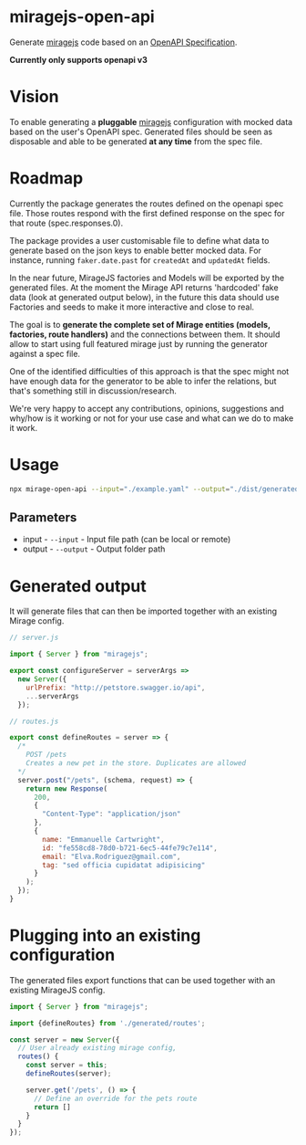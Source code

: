 # miragejs-open-api

Generate [miragejs](https://miragejs.com/) code based on an [OpenAPI Specification](https://github.com/OAI/OpenAPI-Specification).

**Currently only supports openapi v3**

# Vision

To enable generating a **pluggable** [miragejs](https://miragejs.com/) configuration with mocked data based on the user's OpenAPI spec. Generated files should be seen as disposable and able to be generated **at any time** from the spec file.

# Roadmap

Currently the package generates the routes defined on the openapi spec file. Those routes respond with the first defined response on the spec for that route (spec.responses.0).

The package provides a user customisable file to define what data to generate based on the json keys to enable better mocked data. For instance, running `faker.date.past` for `createdAt` and `updatedAt` fields.

In the near future, MirageJS factories and Models will be exported by the generated files. At the moment the Mirage API returns 'hardcoded' fake data (look at generated output below), in the future this data should use Factories and seeds to make it more interactive and close to real.

The goal is to **generate the complete set of Mirage entities (models, factories, route handlers)** and the connections between them. It should allow to start using full featured mirage just by running the generator against a spec file.

One of the identified difficulties of this approach is that the spec might not have enough data for the generator to be able to infer the relations, but that's something still in discussion/research.

We're very happy to accept any contributions, opinions, suggestions and why/how is it working or not for your use case and what can we do to make it work.

# Usage

```sh
npx mirage-open-api --input="./example.yaml" --output="./dist/generated-mirage"
```

## Parameters

- input - `--input` - Input file path (can be local or remote)
- output - `--output` - Output folder path

# Generated output

It will generate files that can then be imported together with an existing Mirage config.

```js
// server.js

import { Server } from "miragejs";

export const configureServer = serverArgs =>
  new Server({
    urlPrefix: "http://petstore.swagger.io/api",
    ...serverArgs
  });

```

```js
// routes.js

export const defineRoutes = server => {
  /*
    POST /pets
    Creates a new pet in the store. Duplicates are allowed
  */
  server.post("/pets", (schema, request) => {
    return new Response(
      200,
      {
        "Content-Type": "application/json"
      },
      {
        name: "Emmanuelle Cartwright",
        id: "fe558cd8-78d0-b721-6ec5-44fe79c7e114",
        email: "Elva.Rodriguez@gmail.com",
        tag: "sed officia cupidatat adipisicing"
      }
    );
  });
}

```

# Plugging into an existing configuration

The generated files export functions that can be used together with an existing MirageJS config.

```js
import { Server } from "miragejs";

import {defineRoutes} from './generated/routes';

const server = new Server({
  // User already existing mirage config,
  routes() {
    const server = this;
    defineRoutes(server);

    server.get('/pets', () => {
      // Define an override for the pets route
      return []
    }
  }
});

```
